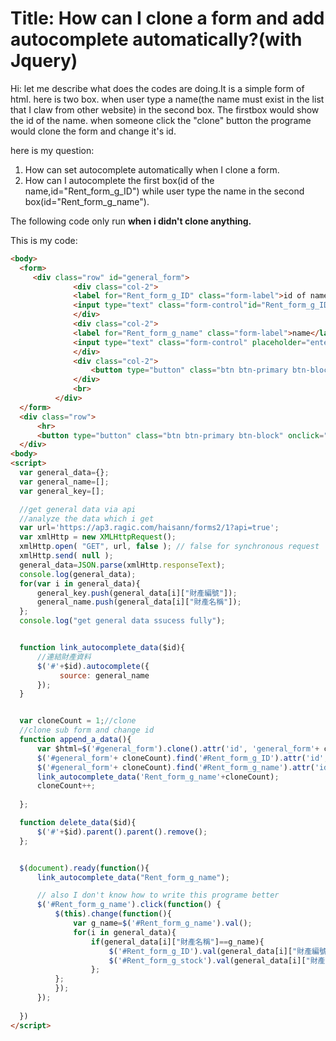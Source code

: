 # Title: How can I clone a form and add autocomplete automatically?(with Jquery)

Hi:
let me describe what does the codes are doing.It is a simple form of html. here is two box. when user type a name(the name must exist in the list that I claw from other website) in the second box. The firstbox would show the id of the name. when someone click the "clone" button the programe would clone the form and change it's id.

here is my question:
1. How can set autocomplete automatically when I clone a form.
2. How can I  autocomplete the first box(id of the name,id="Rent_form_g_ID") while user type the name in the second box(id="Rent_form_g_name").

The following code only run **when i didn't clone anything.**

This is my code:  
```html
<body>
  <form>
     <div class="row" id="general_form">
              <div class="col-2">
              <label for="Rent_form_g_ID" class="form-label">id of name</label>
              <input type="text" class="form-control"id="Rent_form_g_ID"  value="" disabled readonly>
              </div>
              <div class="col-2">
              <label for="Rent_form_g_name" class="form-label">name</label>
              <input type="text" class="form-control" placeholder="enter the name" id="Rent_form_g_name">
              </div>
              <div class="col-2">
                  <button type="button" class="btn btn-primary btn-block" onclick="delete_data(this.id)">delete</button>
              </div>
              <br>
          </div>
  </form>
  <div class="row">
      <hr>
      <button type="button" class="btn btn-primary btn-block" onclick="append_a_data()">新增一筆資料</button>
  </div>
<body>
<script>
  var general_data={};
  var general_name=[];
  var general_key=[];

  //get general data via api        
  //analyze the data which i get
  var url='https://ap3.ragic.com/haisann/forms2/1?api=true';
  var xmlHttp = new XMLHttpRequest();
  xmlHttp.open( "GET", url, false ); // false for synchronous request
  xmlHttp.send( null );
  general_data=JSON.parse(xmlHttp.responseText);
  console.log(general_data);
  for(var i in general_data){
      general_key.push(general_data[i]["財產編號"]);
      general_name.push(general_data[i]["財產名稱"]);
  };
  console.log("get general data ssucess fully");


  function link_autocomplete_data($id){
      //連結財產資料
      $('#'+$id).autocomplete({
           source: general_name
      });
  }


  var cloneCount = 1;//clone 
  //clone sub form and change id
  function append_a_data(){
      var $html=$('#general_form').clone().attr('id', 'general_form'+ cloneCount).insertAfter($('[id^=general_form]:last'));
      $('#general_form'+ cloneCount).find('#Rent_form_g_ID').attr('id','Rent_form_g_ID'+cloneCount);
      $('#general_form'+ cloneCount).find('#Rent_form_g_name').attr('id','#Rent_form_g_name'+cloneCount);
      link_autocomplete_data('Rent_form_g_name'+cloneCount);
      cloneCount++;
      
  };

  function delete_data($id){
      $('#'+$id).parent().parent().remove();
  };


  $(document).ready(function(){
      link_autocomplete_data("Rent_form_g_name");

      // also I don't know how to write this programe better
      $('#Rent_form_g_name').click(function() {
          $(this).change(function(){
              var g_name=$('#Rent_form_g_name').val();
              for(i in general_data){
                  if(general_data[i]["財產名稱"]==g_name){
                      $('#Rent_form_g_ID').val(general_data[i]["財產編號"])
                      $('#Rent_form_g_stock').val(general_data[i]["財產數量"])
                  };
          };
          });
      });
      
  })
</script>
```



